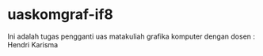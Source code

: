 uaskomgraf-if8
==============

Ini adalah tugas pengganti uas matakuliah grafika komputer dengan dosen : Hendri Karisma
